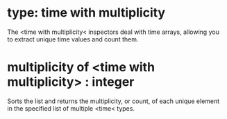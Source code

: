 # type: time with multiplicity

The &lt;time with multiplicity&lt; inspectors deal with time arrays, allowing you to extract unique time values and count them.

# multiplicity of &lt;time with multiplicity&gt; : integer

Sorts the list and returns the multiplicity, or count, of each unique element in the specified list of multiple &lt;time&lt; types.
